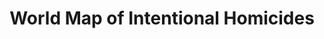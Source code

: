 ---
url: /map/world/intentional-homicides/
related: /info/intentional-homicides/
title: World Map of Intentional Homicides
description: A series of geographic Choropleth maps showing the number of intentional homicides by country per 100,000 people. Created using World Bank data and D3.js.
template: map/worldbank.html
created: 2013-09-19 23:37:53
scripts: [/js/worldbank.js]
styles: [/css/worldbank.css]
image: /img/preview/homicides-map.png
map:
    year:
        default: 2008
        min: 1995
        max: 2011
        selected: 2008
    legend:
        title: 'Intentional Homicides by 100,000 People'
        width: 500
        height: 75
    source:
        url: 'http://data.worldbank.org/indicator/VC.IHR.PSRC.P5'
        title: 'World Bank Intentional Homicides'
        data: '/csv/homicides.csv'
---